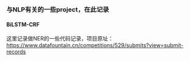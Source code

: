 ### 与NLP有关的一些project，在此记录

#### BiLSTM-CRF

这里记录做NER的一些代码记录，项目原址：https://www.datafountain.cn/competitions/529/submits?view=submit-records